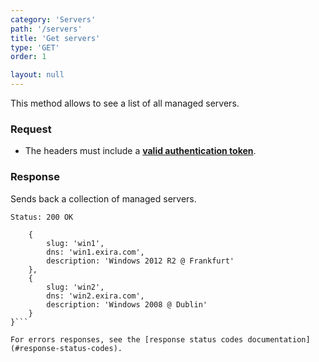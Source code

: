 ```yaml
---
category: 'Servers'
path: '/servers'
title: 'Get servers'
type: 'GET'
order: 1

layout: null
---
```


This method allows to see a list of all managed servers.

### Request

* The headers must include a **[valid authentication token](#authentication)**.

### Response

Sends back a collection of managed servers.

```Status: 200 OK```
```{
    {
        slug: 'win1',
        dns: 'win1.exira.com',
        description: 'Windows 2012 R2 @ Frankfurt'
    },
    {
        slug: 'win2',
        dns: 'win2.exira.com',
        description: 'Windows 2008 @ Dublin'
    }
}```

For errors responses, see the [response status codes documentation](#response-status-codes).
